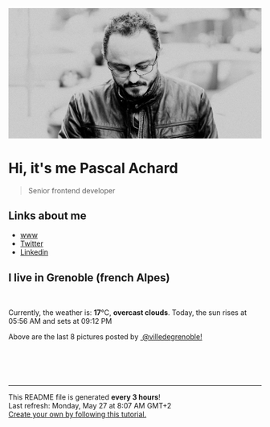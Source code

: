 ![Pascal Achard](./images/photo-pascal-achard.jpg)
# Hi, it's me Pascal Achard
> Senior frontend developer

## Links about me
- [www](https://www.pascal-achard.com)
- [Twitter](https://twitter.com/botmaster)
- [Linkedin](http://www.linkedin.com/in/pascal-achard)


## I live in Grenoble (french Alpes)
<img src="https://openweathermap.org/img/wn/04d@2x.png" alt="">

Currently, the weather is: **17**°C, **overcast clouds**.
Today, the sun rises at 05:56 AM and sets at 09:12 PM

Above are the last 8 pictures posted by <a href="https://www.instagram.com/villedegrenoble/" target="_blank"><img alt="" src="https://upload.wikimedia.org/wikipedia/commons/thumb/e/e7/Instagram_logo_2016.svg/1024px-Instagram_logo_2016.svg.png" width="20"/> @villedegrenoble!</a>

<p style="display: flex; flex-wrap: wrap; gap: 20px;">
        <img src="https://cdn1.picuki.com/hosted-by-instagram/q/0exhNuNYnjBGZDHIdN5WmL9I2Pk2GAlRNucaS7j0nyZiNxIsbHWB58ltwdev%7C%7CDlyKw1oASyLeDxm544rV1RVZFV9NUDfQbeMTDZR7qmeXICm0jBj8pFjlLg2LXMdYXGu9cEuOzjYMTIfQeoEH%7C%7Cbx7a8Koru5A2MGo1zRMrBC0GAG4fy3UPI7mslm3ayEv0Pxto0%7C%7CNylL9XkgKQcursrV%7C%7CndYEvL+M4Byp6JzSPkCj9ND1OHtpCa5BTB7Kz44KD6chYTJnLMmqnHBJT8Sz1iXcphsJGIIhn2C4wUQvcorjIj%7C%7CFaJciP1opoH2bUcmGW9opUk53cH7niTya2Gq10ZtyGXKn56rX60IrLjnC9e8TfXzxzjuZJTGO49LDlUuRa%7C%7CyFgz4bqf7BMtbwcYaWvdGig7lzyeEVZLe2RlVVgRu1nmBM5d0R9uK77iVpk7Gq2uEpgUqlZqcKYNp53x7ytOIvSc9dnmbU54aYmeGjgNkLdBDTq3BmsOMabsXHEU=.jpeg" alt="" width="200"/>
        <img src="https://cdn1.picuki.com/hosted-by-instagram/q/0exhNuNYnjBGZDHIdN5WmL9I2Pk2GAlRNucaS7j0nyZiNxIsbHWB58ltwdGn%7C%7CDh7IAhgASuRYztk54wuUVRTAj19NUzfQL2PSTdR56idVufN1D1m9ZFklL8yKHUdZHSt98MlUQmYdSgIGaYDG7uo%7C%7CesJ%7C%7CPnucjcFrjOMNbRKmDdttdCwFahlza4lsfe4kx2xu5xncG114WNxahlw5OLUqQUCSKn5PN1gpKZlR7pCjMsS5LujyWu+H2xkfWx9Ez7RtI7V2dENhhzrdSFlqjHzAZY1LHMRiVbmnSwZl6UWopKPEbRcjvUWp6fySmMrUD4tohBjzbWSpnLOOHeL%7C%7CmJz4ibQwbHsJbNz4Jr4eKPNavrQ7RGZYb7hA7pFSk4fCN7mBVLwF9CQHuVtz45IScF9znWm%7C%7CCy8XbjY8BhHChQMjDHWWsQlFqm54YvizXnTvS6HpFpjkp%7C%7CuL+U=.jpeg" alt="" width="200"/>
        <img src="https://cdn1.picuki.com/hosted-by-instagram/q/0exhNuNYnjBGZDHIdN5WmL9I2Pk2GAlRNecaS7j0nyZiNxIsbHWB58ltwdGn%7C%7CDh7IAhgASuRYztk54ktVVpZAz17NEbXSrSPSjhS6K6aVemlvDRm9pVplr0yKHIcZ3Wm8sIlVGSpNWwSDv5PHL%7C%7Clo7gX5vrobigBpzuMMLVKyQlWotfpUrJy9ZRxt+S4jkja45BsLTNZ5momNkgl7NvWvTVeEaW+NMB166d1RbMCxMkA%7C%7C6nRlSaHEmw+Jj8vRnagtIj+kOYA2DvLIyY843mSY+QSHhsVr0O8kTQetKUczoCmOdBM9s9psvDAbkcmfk0tpBdszcPwwmXCYD35j3xz+kSB2IeaWdFxo4LUD9G5ZYq8%7C%7CCKRYpaMNZFVR31aMOWDSmvQL9qkPc9Rs5hYWvdLigjjpVPoIeHQmix%7C%7CBwpZijDWVJAjFqnL.jpeg" alt="" width="200"/>
        <img src="https://cdn1.picuki.com/hosted-by-instagram/q/0exhNuNYnjBGZDHIdN5WmL9I2Pk2GAlRNucaS7j0nyZiNxIsbHWB58ltwdev%7C%7CDlyKw1oASyLeDtj4oIiUVhYZFV9NUDfSbCATDZR76+dUICh2jJh8pRjk7o8KXcfbXOn98EsOzjYMTIfQeoEH%7C%7Cbx7a8Koru5A2MEo1zRMrBC0GAG4YWbVqFKwoV966yUlEri+YU8ajtG5WR1aRtmpNPb5DwIX%7C%7CD+fMBxsedISLQzicYRtr6+zWOHH24VdGZ9SjOejZLGidxXgyrBRWIz1XegYItvI2Ynx1C%7C%7CuksQnb1%7C%7Ci9W1FaxM+N9+sqPVETFKCipioCttkZe1khzGbXn08ll%7C%7CkE7356qeRsd3ibHBdN6HZI7H6CqRQLabR58JDl5BUrHVUF2LbaDwCMAExttwPcFszWaevSWKfKHz0z9ZPDcfshafVcJ5UsKWnfm+yHb%7C%7CoR+3lTgouv6ifeMNzxhS95jbv1MiKi+QUY5wNTfpylkmT4ZCIuucyA==.jpeg" alt="" width="200"/>
        <img src="https://cdn1.picuki.com/hosted-by-instagram/q/0exhNuNYnjBGZDHIdN5WmL9I2Pk2GAlRNecaS7j0nyZiNxIsbHWB58ltwdGn%7C%7CDh7IAhgASuRYztk4YgrVVhZDT1yP0XeSrKKSzpS6KydXOzN0DRi8pJjl7g2LHIYbHap9solOzjYMTIfQeoEH%7C%7Cb2rvUT+vvwbTYNpi2TNLxCyQlWotfpUrJy9ZRzt52U1h+189JldAJZ+jtvdBFundPZlTIeAf3+Idp1orN2S%7C%7CkKhtAKv6K%7C%7C1SO2ECMseW16GX6Rv5+HoOAAuiDpYGhpqzbheKc4EEMWggju5hUI498tjYGBBbw60tAutoXRfUo9eSpuoxkzsbuMxiCdf0KI%7C%7CmJzhWPQwO7mP6tgqZ2tdaOidOLNxjGXQubGFYF1azdaNe3lQHTvMaChUspRstxfSdAWx3ik6ifuVb3%7C%7CySp5JXNFhmndWsclEN7I4emb%7C%7CHTvkTSK%7C%7CV85w5nvLQ==.jpeg" alt="" width="200"/>
        <img src="https://cdn1.picuki.com/hosted-by-instagram/q/0exhNuNYnjBGZDHIdN5WmL9I2Pk2GAlRNecaS7j0nyZiNxIsbHWB58ltwdev%7C%7CDlyKw1oASyLeDxm4IotVV5WZFV9NUHWSLyKSD1c66mdV4Cm2zVj8Z9mnLgwLHcbZXKt88YrOzjYMTIfQeoEH%7C%7Cbx7a8Koru5A2MEo1zRMrBC0GAG4YWbVqFKwoV966yUlEri+YU8ajtG5WR1aRhmpNPb5DwIX%7C%7CD+fMBxsedISLQzicYRtr6+wmOHH24VdGZ9Sg%7C%7CPiYrZnto5iAXRRWIz1XegYb4jektPx1C%7C%7CuksQnb1%7C%7Ci9W1FaxM+N9+sqPVETFKCipioCttkZe1khzGbXn08ll%7C%7CkE3nyeKfRtNziJ%7C%7CVdN25ZMPE+ATXQKabR58JDl5BUrHVUF2LbaDwCMAExttwPcFv8U2s+SqKXJff7BZcBiRE2jy8IodFSK+RwJfxq3ji0RDbphUenP2cYuZ43xhS95jbv1MiLCWXJ45wNTfpylkmT4ZCIuucyA==.jpeg" alt="" width="200"/>
        <img src="https://cdn1.picuki.com/hosted-by-instagram/q/0exhNuNYnjBGZDHIdN5WmL9I2Pk2GAlRNucaS7j0nyZiNxIsbHWB58ltwdev%7C%7CDlyKw1oASyLeDxl7YkuVVVXZFV9NUHXSrSASzlV56ueVICl2zZv%7C%7CJZpnbs9LnUeZ3Om9MZDCnicKyVHDe0AUq%7C%7Cm6vZNuKyBOTcAyXCUMLQKnmIC9%7C%7CyqW5193swp7LGTgUz36ol%7C%7CIjFd%7C%7CT9sdgcurNyUrDgJWPq+PMtg4555RYgPi9NYur++3Rq2ElIlc20jThjNl5jyldYLunfZIz4W7WaBf7MMGGpYhFG26jceg90t2JKDFaxM+Lg7sqKKGytSGWVsmBdvk5y4qCjIcT2ExW4B7lT6kJ6VceYIrJKhC+msAPXdzzjuefSNMP4feTRdTf%7C%7CVUQiRdbO5D5UJxrRuJdx%7C%7C+Fi20gmNS4rcyz92EzoTphexJ6FoDquT1oaK0Fb4owqXs14ZtMSBIuttjlFYr5PbvF8tKCqVQ%7C%7CdBOAvF0FR%7C%7CStwTJOqe.jpeg" alt="" width="200"/>
        <img src="https://cdn1.picuki.com/hosted-by-instagram/q/0exhNuNYnjBGZDHIdN5WmL9I2Pk2GAlRNucaS7j0nyZiNxIsbHWB58ltwdGn%7C%7CDh7IAhgASuRYztk4YoiUFVWCD17OEXcTraNSztX6KicU+igvDZg%7C%7CJRol7g0K30YZXSo98UlXGWpNWwSDv5PHL%7C%7Clo7gX5v%7C%7CsbCgEpjuSKrVCkGZTjse3TO9%7C%7C2pYf5%7C%7CHSv1izv9QpcmkazXgpdAd4+pvlpDk1VOCtO8BnsaBwVLYBxMEJ%7C%7COC61nf2F2MrNWh8FDSR9IXEi6g8iyDXdzQspjD3E+8EIU8hjl246lsp6o4A3L%7C%7C1MIo56Kkzn7bQaWI3d2Y64RFqncmcuBKcazC+%7C%7CWJz4kGVwbCzL6lr89P%7C%7CLa7NBeTI9QLRUYvKBr1Hd3QBKeyBQ3DoId2SPvFboYVVBdtBxnuyzxaqc+PBiCdTMTtNxTuOUcQmFqjLl%7C%7Cv0tEjegQKdqQNmyM7oLucK.jpeg" alt="" width="200"/>
</p>

------------
<p>This README file is generated <b>every 3 hours</b>!
    <br />Last refresh: Monday, May 27 at 8:07 AM GMT+2
    <br /><a href="https://medium.com/@th.guibert/how-to-create-a-self-updating-readme-md-for-your-github-profile-f8b05744ca91">Create your own by following this tutorial.</a>
</p>
<p><a href="https://github.com/botmaster/botmaster/actions/workflows/main.yaml"><img alt="" src="https://github.com/botmaster/botmaster/actions/workflows/main.yaml/badge.svg" /></a></p>

